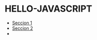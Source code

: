 # HELLO-JAVASCRIPT

- [Seccion 1](/seccion-1-introduccion/introduccion.md)
- [Seccion 2](/seccion-2-js-consola/seccion-2.md)
- 